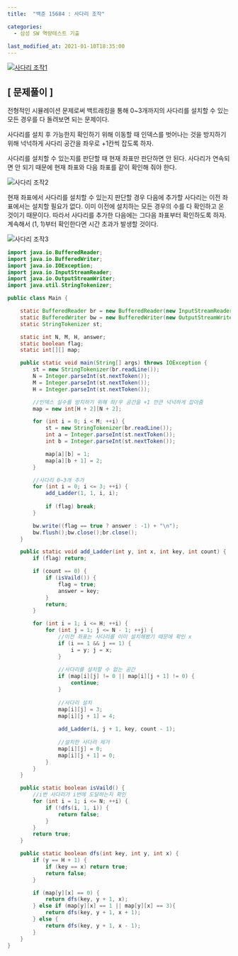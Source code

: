 ```yaml
---
title:  "백준 15684 : 사다리 조작"

categories:
  - 삼성 SW 역량테스트 기출
  
last_modified_at: 2021-01-10T18:35:00
---
```


[![사다리 조작1](https://user-images.githubusercontent.com/53072057/104112999-b5e6ae00-5338-11eb-8c50-1c32357fd91c.JPG)](https://www.acmicpc.net/problem/15684)  

<h2>[ 문제풀이 ]</h2>  
전형적인 시뮬레이션 문제로써 백트래킹을 통해 0~3개까지의 사다리를 설치할 수 있는 모든 경우를 다 돌려보면 되는 문제이다.  

사다리를 설치 후 가능한지 확인하기 위해 이동할 때 인덱스를 벗어나는 것을 방지하기 위해 넉넉하게 사다리 공간을 좌우로 +1칸씩 잡도록 하자.  

사다리를 설치할 수 있는지를 판단할 때 현재 좌표만 판단하면 안 된다. 사다리가 연속되면 안 되기 때문에 현재 좌표와 다음 좌표를 같이 확인해 줘야 한다.  

![사다리 조작2](https://user-images.githubusercontent.com/53072057/104113001-b717db00-5338-11eb-981d-894f546dd5d4.JPG)  

현재 좌표에서 사다리를 설치할 수 있는지 판단할 경우 다음에 추가할 사다리는 이전 좌표에서는 설치할 필요가 없다. 이미 이전에 설치하는 모든 경우의 수를 다 확인하고 온 것이기 때문이다. 따라서 사다리를 추가한 다음에는 그다음 좌표부터 확인하도록 하자. 계속해서 (1, 1)부터 확인한다면 시간 초과가 발생할 것이다.  

![사다리 조작3](https://user-images.githubusercontent.com/53072057/104113002-b7b07180-5338-11eb-8792-2c520672051b.JPG)  

```java
import java.io.BufferedReader;
import java.io.BufferedWriter;
import java.io.IOException;
import java.io.InputStreamReader;
import java.io.OutputStreamWriter;
import java.util.StringTokenizer;

public class Main {

	static BufferedReader br = new BufferedReader(new InputStreamReader(System.in));
	static BufferedWriter bw = new BufferedWriter(new OutputStreamWriter(System.out));
	static StringTokenizer st;

	static int N, M, H, answer;
	static boolean flag;
	static int[][] map;

	public static void main(String[] args) throws IOException {
		st = new StringTokenizer(br.readLine());
		N = Integer.parseInt(st.nextToken());
		M = Integer.parseInt(st.nextToken());
		H = Integer.parseInt(st.nextToken());

		//인덱스 실수를 방지하기 위해 좌/우 공간을 +1 만큰 넉넉하게 잡아줌
		map = new int[H + 2][N + 2];

		for (int i = 0; i < M; ++i) {
			st = new StringTokenizer(br.readLine());
			int a = Integer.parseInt(st.nextToken());
			int b = Integer.parseInt(st.nextToken());

			map[a][b] = 1;
			map[a][b + 1] = 2;
		}

		//사다리 0~3개 추가
		for (int i = 0; i <= 3; ++i) {
			add_Ladder(1, 1, i, i);
			
			if (flag) break;
		}

		bw.write((flag == true ? answer : -1) + "\n");
		bw.flush();bw.close();br.close();
	}

	public static void add_Ladder(int y, int x, int key, int count) {
		if (flag) return;

		if (count == 0) {
			if (isVaild()) {
				flag = true;
				answer = key;
			}
			return;
		}

		for (int i = 1; i <= H; ++i) {
			for (int j = 1; j <= N - 1; ++j) {
				//이전 좌표는 사다리를 이미 설치해봤기 때문에 확인 x
				if (i == 1 && j == 1) {
					i = y; j = x;
				}
				
				//사다리를 설치할 수 없는 공간
				if (map[i][j] != 0 || map[i][j + 1] != 0) {
					continue;
				}
				
				//사다리 설치
				map[i][j] = 3;
				map[i][j + 1] = 4;
				
				add_Ladder(i, j + 1, key, count - 1);
				
				//설치한 사다리 제거
				map[i][j] = 0;
				map[i][j + 1] = 0;
			}
		}
	}

	public static boolean isVaild() {
		//i번 사다리가 i번에 도달하는지 확인
		for (int i = 1; i <= N; ++i) {
			if (!dfs(i, 1, i)) {
				return false;
			}
		}
		return true;
	}

	public static boolean dfs(int key, int y, int x) {
		if (y == H + 1) {
			if (key == x) return true;
			return false;
		}

		if (map[y][x] == 0) {
			return dfs(key, y + 1, x);
		} else if (map[y][x] == 1 || map[y][x] == 3){
			return dfs(key, y + 1, x + 1);
		} else {
			return dfs(key, y + 1, x - 1);
		}
	}
}
```